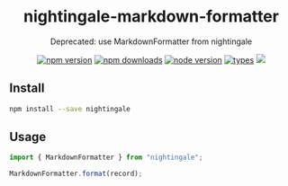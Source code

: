 <h1 align="center">
  nightingale-markdown-formatter
</h1>

<p align="center">
  Deprecated: use MarkdownFormatter from nightingale
</p>

<p align="center">
  <a href="https://npmjs.org/package/nightingale-markdown-formatter"><img src="https://img.shields.io/npm/v/nightingale-markdown-formatter.svg?style=flat-square" alt="npm version"></a>
  <a href="https://npmjs.org/package/nightingale-markdown-formatter"><img src="https://img.shields.io/npm/dw/nightingale-markdown-formatter.svg?style=flat-square" alt="npm downloads"></a>
  <a href="https://npmjs.org/package/nightingale-markdown-formatter"><img src="https://img.shields.io/node/v/nightingale-markdown-formatter.svg?style=flat-square" alt="node version"></a>
  <a href="https://npmjs.org/package/nightingale-markdown-formatter"><img src="https://img.shields.io/npm/types/nightingale-markdown-formatter.svg?style=flat-square" alt="types"></a>
  <a href="https://codecov.io/gh/christophehurpeau/nightingale"><img src="https://img.shields.io/codecov/c/github/christophehurpeau/nightingale/master.svg?style=flat-square"></a>
</p>

## Install

```sh
npm install --save nightingale
```

## Usage

```js
import { MarkdownFormatter } from "nightingale";

MarkdownFormatter.format(record);
```
